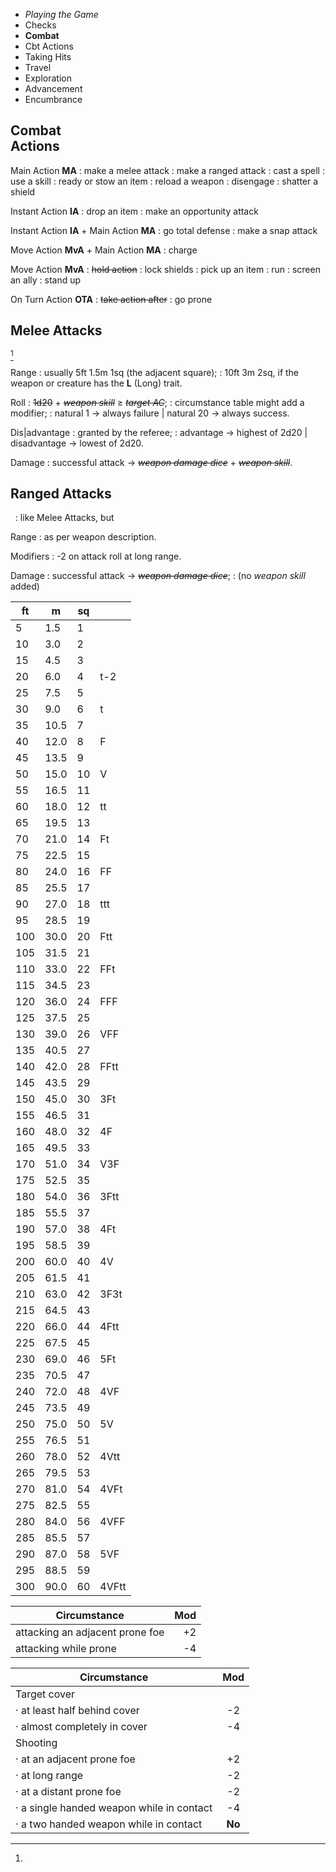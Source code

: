 
<!-- .margin.compass -->
* _Playing the Game_
* Checks
* **Combat**
* Cbt Actions
* Taking Hits
* Travel
* Exploration
* Advancement
* Encumbrance


## Combat<br/>Actions

Main Action **MA**
: make a melee attack
: make a ranged attack
: cast a spell
: use a skill
: ready or stow an item
: reload a weapon
: disengage
: shatter a shield

Instant Action **IA**
: drop an item
: make an opportunity attack

Instant Action **IA** + Main Action **MA**
: go total defense
: make a snap attack

Move Action **MvA** + Main Action **MA**
: charge

Move Action **MvA**
: ~~hold action~~
: lock shields
: pick up an item
: run
: screen an ally
: stand up

On Turn Action **OTA**
: ~~take action after~~
: go prone


## Melee Attacks

[^1]

Range
: usually 5ft 1.5m 1sq (the adjacent square);
: 10ft 3m 2sq, if the weapon or creature has the **L** (Long) trait.

Roll
: ~~1d20~~ + ~~_weapon skill_~~ ≥ ~~_target AC_~~;
: circumstance table might add a modifier;
: natural 1 → always failure | natural 20 → always success.

Dis|advantage
: granted by the referee;
: advantage → highest of 2d20 | disadvantage → lowest of 2d20.

Damage
: successful attack → ~~_weapon damage dice_~~ + ~~_weapon skill_~~.


## Ranged Attacks

<!-- .with-preamble -->
&nbsp;
: like Melee Attacks, but

Range
: as per weapon description.

Modifiers
: -2 on attack roll at long range.

Damage
: successful attack → ~~_weapon damage dice_~~;
: (no _weapon skill_ added)


[^1]:
  <!-- .ranges.b-2rem -->
  | ft | m | sq |   |
  |----|---|----|---|
  | 5  | 1.5 | 1 |   |
  | 10 | 3.0 | 2 |   |
  | 15 | 4.5 | 3 |   |
  | 20 | 6.0 | 4 | t-2 |
  | 25 | 7.5 | 5 |   |
  | 30 | 9.0 | 6 | t |
  | 35 | 10.5 | 7 |  |
  | 40 | 12.0 | 8 | F |
  | 45 | 13.5 | 9 |  |
  | 50 | 15.0 | 10 | V |
  | 55 | 16.5 | 11 |  |
  | 60 | 18.0 | 12 | tt |
  | 65 | 19.5 | 13 |  |
  | 70 | 21.0 | 14 | Ft |
  | 75 | 22.5 | 15 |  |
  | 80 | 24.0 | 16 | FF |
  | 85 | 25.5 | 17 |  |
  | 90 | 27.0 | 18 | ttt |
  | 95 | 28.5 | 19 |  |
  | 100 | 30.0 | 20 | Ftt |
  | 105 | 31.5 | 21 |  |
  | 110 | 33.0 | 22 | FFt |
  | 115 | 34.5 | 23 |  |
  | 120 | 36.0 | 24 | FFF |
  | 125 | 37.5 | 25 |  |
  | 130 | 39.0 | 26 | VFF |
  | 135 | 40.5 | 27 |  |
  | 140 | 42.0 | 28 | FFtt |
  | 145 | 43.5 | 29 |  |
  | 150 | 45.0 | 30 | 3Ft |
  | 155 | 46.5 | 31 |  |
  | 160 | 48.0 | 32 | 4F |
  | 165 | 49.5 | 33 |  |
  | 170 | 51.0 | 34 | V3F |
  | 175 | 52.5 | 35 |  |
  | 180 | 54.0 | 36 | 3Ftt |
  | 185 | 55.5 | 37 |  |
  | 190 | 57.0 | 38 | 4Ft |
  | 195 | 58.5 | 39 |  |
  | 200 | 60.0 | 40 | 4V |
  | 205 | 61.5 | 41 |  |
  | 210 | 63.0 | 42 | 3F3t |
  | 215 | 64.5 | 43 |  |
  | 220 | 66.0 | 44 | 4Ftt |
  | 225 | 67.5 | 45 |  |
  | 230 | 69.0 | 46 | 5Ft |
  | 235 | 70.5 | 47 |  |
  | 240 | 72.0 | 48 | 4VF |
  | 245 | 73.5 | 49 |  |
  | 250 | 75.0 | 50 | 5V |
  | 255 | 76.5 | 51 |  |
  | 260 | 78.0 | 52 | 4Vtt |
  | 265 | 79.5 | 53 |  |
  | 270 | 81.0 | 54 | 4VFt |
  | 275 | 82.5 | 55 |  |
  | 280 | 84.0 | 56 | 4VFF |
  | 285 | 85.5 | 57 |  |
  | 290 | 87.0 | 58 | 5VF |
  | 295 | 88.5 | 59 |  |
  | 300 | 90.0 | 60 | 4VFtt |


<!-- RETURN -->


<!-- .modifiers.hidden -->
| Circumstance                    | Mod |
|---------------------------------|----:|
| attacking an adjacent prone foe |  +2 |
| attacking while prone           |  -4 |

<!-- .modifiers.hidden -->
| Circumstance                              | Mod    |
|-------------------------------------------|:------:|
| Target cover                              |        |
| · at least half behind cover              | -2     |
| · almost completely in cover              | -4     |
| Shooting                                  |        |
| · at an adjacent prone foe                | +2     |
| · at long range                           | -2     |
| · at a distant prone foe                  | -2     |
| · a single handed weapon while in contact | -4     |
| · a two handed weapon while in contact    | **No** |

